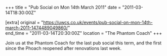 +++
title = "Pub Social on Mon 14th March 2011"
date = "2011-03-14T18:30:00Z"

[extra]
original = "https://uwcs.co.uk/events/pub-social-on-mon-14th-march-2011-1474489049860/"    
end_time = "2011-03-14T20:30:00Z"
location = "The Phantom Coach"
+++

Join us at the Phantom Coach for the last pub social this term, and the first since the Phoach reopened after renovations last week.

